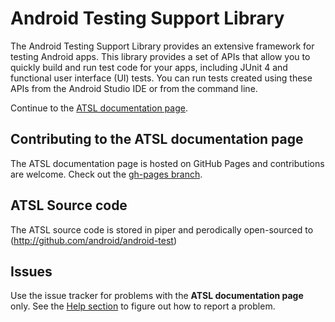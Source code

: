 # Android Testing Support Library

The Android Testing Support Library provides an extensive framework for testing Android apps. This library provides a set of APIs that allow you to quickly build and run test code for your apps, including JUnit 4 and functional user interface (UI) tests. You can run tests created using these APIs from the Android Studio IDE or from the command line.

Continue to the [ATSL documentation page](https://google.github.com/android-testing-support-library).

## Contributing to the ATSL documentation page

The ATSL documentation page is hosted on GitHub Pages and contributions are welcome. Check out the [gh-pages branch](https://github.com/google/android-testing-support-library/tree/gh-pages).

## ATSL Source code

The ATSL source code is stored in piper and perodically open-sourced to (http://github.com/android/android-test)

## Issues
Use the issue tracker for problems with the **ATSL documentation page** only. See the [Help section](http://google.github.io/android-testing-support-library/support/index.html) to figure out how to report a problem.
